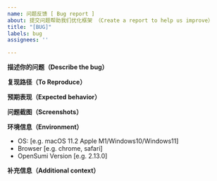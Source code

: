 ```yaml
---
name: 问题反馈 [ Bug report ]
about: 提交问题帮助我们优化框架 （Create a report to help us improve）
title: "[BUG]"
labels: bug
assignees: ''

---
```


**描述你的问题（Describe the bug）**
<!-- A clear and concise description of what the bug is. -->
<!-- 明确的描述问题现象 -->

**复现路径（To Reproduce）**
<!--
Steps to reproduce the behavior:
1. Go to '...'
2. Click on '....'
3. Scroll down to '....'
4. See error
-->
**预期表现（Expected behavior）**
<!-- A clear and concise description of what you expected to happen. -->

**问题截图（Screenshots）**
<!--If applicable, add screenshots to help explain your problem.-->

**环境信息（Environment）**
 - OS: [e.g. macOS 11.2 Apple M1/Windows10/Windows11]
 - Browser [e.g. chrome, safari]
 - OpenSumi Version [e.g. 2.13.0]

**补充信息（Additional context）**
<!--Add any other context about the problem here.-->

